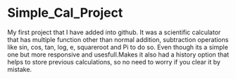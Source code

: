 # Simple_Cal_Project
My first project that I have added into github. It was a scientific calculator that has multiple function other than normal addition, subtraction operations like sin, cos, tan, log, e, squareroot and Pi to do so.
Even though its a simple one but more responsive and usesfull.Makes it also had a history option that helps to store previous calculations, so no need to worry if you clear it by mistake.

